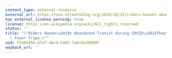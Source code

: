 ```yaml
---
content_type: external-resource
external_url: https://usa.streetsblog.org/2020/10/15/riders-havent-abandoned-transit-during-covid-theyre-taking-fewer-trips-report/
has_external_license_warning: true
license: https://en.wikipedia.org/wiki/All_rights_reserved
status: ''
title: "\"Riders Haven\u2019t Abandoned Transit During COVID\u2014They\u2019re Taking\
  \ Fewer Trips.\""
uid: f5d95458-b7a7-4bc4-b465-7a6c6e30d997
wayback_url: ''
---
```

